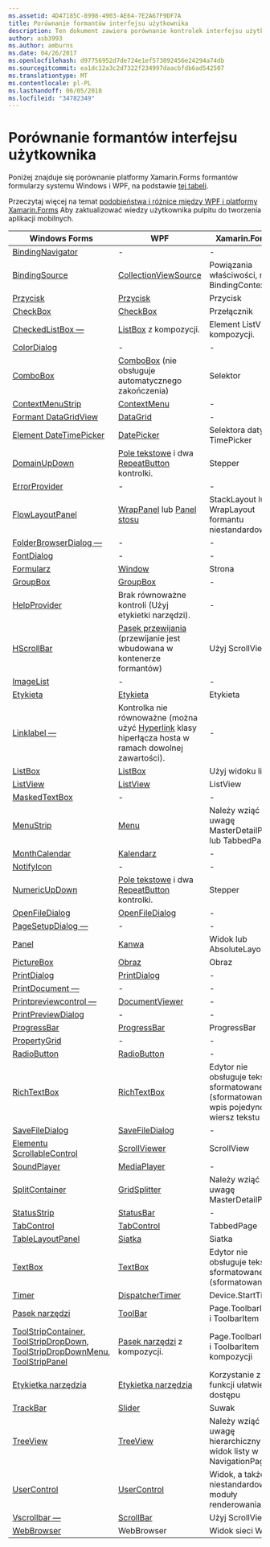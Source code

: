 ```yaml
---
ms.assetid: 4D47185C-8998-4903-AE64-7E2A67F9DF7A
title: Porównanie formantów interfejsu użytkownika
description: Ten dokument zawiera porównanie kontrolek interfejsu użytkownika między platformy Xamarin.Forms, formularze systemu Windows i WPF. Zawiera on również linki do dokumentacji, która porównuje WPF do platformy Xamarin.Forms.
author: asb3993
ms.author: amburns
ms.date: 04/26/2017
ms.openlocfilehash: d97756952d7de724e1ef573092456e24294a74db
ms.sourcegitcommit: ea1dc12a3c2d7322f234997daacbfdb6ad542507
ms.translationtype: MT
ms.contentlocale: pl-PL
ms.lasthandoff: 06/05/2018
ms.locfileid: "34782349"
---
```

# <a name="ui-controls-comparison"></a>Porównanie formantów interfejsu użytkownika

Poniżej znajduje się porównanie platformy Xamarin.Forms formantów formularzy systemu Windows i WPF, na podstawie [tej tabeli](/dotnet/framework/wpf/advanced/windows-forms-controls-and-equivalent-wpf-controls).

Przeczytaj więcej na temat [podobieństwa i różnice między WPF i platformy Xamarin.Forms](wpf.md) Aby zaktualizować wiedzy użytkownika pulpitu do tworzenia aplikacji mobilnych.

|Windows Forms|WPF|Xamarin.Forms|
|--- |--- |--- |
|[BindingNavigator](https://msdn.microsoft.com/library/system.windows.forms.bindingnavigator(v=vs.110).aspx)|-|-|
|[BindingSource](https://msdn.microsoft.com/library/system.windows.forms.bindingsource(v=vs.110).aspx)|[CollectionViewSource](https://msdn.microsoft.com/library/system.windows.data.collectionviewsource(v=vs.110).aspx)|Powiązania właściwości, np. BindingContext|
|[Przycisk](https://msdn.microsoft.com/library/system.windows.forms.button(v=vs.110).aspx)|[Przycisk](https://msdn.microsoft.com/library/system.windows.controls.button(v=vs.110).aspx)|Przycisk|
|[CheckBox](https://msdn.microsoft.com/library/system.windows.forms.checkbox(v=vs.110).aspx)|[CheckBox](https://msdn.microsoft.com/library/system.windows.controls.checkbox(v=vs.110).aspx)|Przełącznik|
|[CheckedListBox —](https://msdn.microsoft.com/library/system.windows.forms.checkedlistbox(v=vs.110).aspx)|[ListBox](https://msdn.microsoft.com/library/system.windows.controls.listbox(v=vs.110).aspx) z kompozycji.|Element ListView z kompozycji.|
|[ColorDialog](https://msdn.microsoft.com/library/system.windows.forms.colordialog(v=vs.110).aspx)|-|-|
|[ComboBox](https://msdn.microsoft.com/library/system.windows.forms.combobox(v=vs.110).aspx)|[ComboBox](https://msdn.microsoft.com/library/system.windows.controls.combobox(v=vs.110).aspx) (nie obsługuje automatycznego zakończenia)|Selektor|
|[ContextMenuStrip](https://msdn.microsoft.com/library/system.windows.forms.contextmenustrip(v=vs.110).aspx)|[ContextMenu](https://msdn.microsoft.com/library/system.windows.controls.contextmenu(v=vs.110).aspx)|-|
|[Formant DataGridView](https://msdn.microsoft.com/library/system.windows.forms.datagridview(v=vs.110).aspx)|[DataGrid](https://msdn.microsoft.com/library/system.windows.controls.datagrid(v=vs.110).aspx)|-|
|[Element DateTimePicker](https://msdn.microsoft.com/library/system.windows.forms.datetimepicker(v=vs.110).aspx)|[DatePicker](https://msdn.microsoft.com/library/system.windows.controls.datepicker(v=vs.110).aspx)|Selektora daty & TimePicker|
|[DomainUpDown](https://msdn.microsoft.com/library/system.windows.forms.domainupdown(v=vs.110).aspx)|[Pole tekstowe](https://msdn.microsoft.com/library/system.windows.controls.textbox(v=vs.110).aspx) i dwa [RepeatButton](https://msdn.microsoft.com/library/system.windows.controls.primitives.repeatbutton(v=vs.110).aspx) kontrolki.|Stepper|
|[ErrorProvider](https://msdn.microsoft.com/library/system.windows.forms.errorprovider(v=vs.110).aspx)|-|-|
|[FlowLayoutPanel](https://msdn.microsoft.com/library/system.windows.forms.flowlayoutpanel(v=vs.110).aspx)|[WrapPanel](https://msdn.microsoft.com/library/system.windows.controls.wrappanel(v=vs.110).aspx) lub [Panel stosu](https://msdn.microsoft.com/library/system.windows.controls.stackpanel(v=vs.110).aspx)|StackLayout lub WrapLayout formantu niestandardowego|
|[FolderBrowserDialog —](https://msdn.microsoft.com/library/system.windows.forms.folderbrowserdialog(v=vs.110).aspx)|-|-|
|[FontDialog](https://msdn.microsoft.com/library/system.windows.forms.fontdialog(v=vs.110).aspx)|-|-|
|[Formularz](https://msdn.microsoft.com/library/system.windows.forms.form(v=vs.110).aspx)|[Window](https://msdn.microsoft.com/library/system.windows.window(v=vs.110).aspx)|Strona|
|[GroupBox](https://msdn.microsoft.com/library/system.windows.forms.groupbox(v=vs.110).aspx)|[GroupBox](https://msdn.microsoft.com/library/system.windows.controls.groupbox(v=vs.110).aspx)|-|
|[HelpProvider](https://msdn.microsoft.com/library/system.windows.forms.helpprovider(v=vs.110).aspx)|Brak równoważne kontroli (Użyj etykietki narzędzi).|-|
|[HScrollBar](https://msdn.microsoft.com/library/system.windows.forms.hscrollbar(v=vs.110).aspx)|[Pasek przewijania](https://msdn.microsoft.com/library/system.windows.controls.primitives.scrollbar(v=vs.110).aspx) (przewijanie jest wbudowana w kontenerze formantów)|Użyj ScrollView|
|[ImageList](https://msdn.microsoft.com/library/system.windows.forms.imagelist(v=vs.110).aspx)|-|-|
|[Etykieta](https://msdn.microsoft.com/library/system.windows.forms.label(v=vs.110).aspx)|[Etykieta](https://msdn.microsoft.com/library/system.windows.controls.label(v=vs.110).aspx)|Etykieta|
|[Linklabel —](https://msdn.microsoft.com/library/system.windows.forms.linklabel(v=vs.110).aspx)|Kontrolka nie równoważne (można użyć [Hyperlink](https://msdn.microsoft.com/library/system.windows.documents.hyperlink(v=vs.110).aspx) klasy hiperłącza hosta w ramach dowolnej zawartości).|-|
|[ListBox](https://msdn.microsoft.com/library/system.windows.forms.listbox(v=vs.110).aspx)|[ListBox](https://msdn.microsoft.com/library/system.windows.controls.listbox(v=vs.110).aspx)|Użyj widoku listy.|
|[ListView](https://msdn.microsoft.com/library/system.windows.forms.listview(v=vs.110).aspx)|[ListView](https://msdn.microsoft.com/library/system.windows.controls.listview(v=vs.110).aspx)|ListView|
|[MaskedTextBox](https://msdn.microsoft.com/library/system.windows.forms.maskedtextbox(v=vs.110).aspx)|-|-|
|[MenuStrip](https://msdn.microsoft.com/library/system.windows.forms.menustrip(v=vs.110).aspx)|[Menu](https://msdn.microsoft.com/library/system.windows.controls.menu(v=vs.110).aspx)|Należy wziąć pod uwagę MasterDetailPage lub TabbedPage|
|[MonthCalendar](https://msdn.microsoft.com/library/system.windows.forms.monthcalendar(v=vs.110).aspx)|[Kalendarz](https://msdn.microsoft.com/library/system.windows.controls.calendar(v=vs.110).aspx)|-|
|[NotifyIcon](https://msdn.microsoft.com/library/system.windows.forms.notifyicon(v=vs.110).aspx)|-|-|
|[NumericUpDown](https://msdn.microsoft.com/library/system.windows.forms.numericupdown(v=vs.110).aspx)|[Pole tekstowe](https://msdn.microsoft.com/library/system.windows.controls.textbox(v=vs.110).aspx) i dwa [RepeatButton](https://msdn.microsoft.com/library/system.windows.controls.primitives.repeatbutton(v=vs.110).aspx) kontrolki.|Stepper|
|[OpenFileDialog](https://msdn.microsoft.com/library/system.windows.forms.openfiledialog(v=vs.110).aspx)|[OpenFileDialog](https://msdn.microsoft.com/library/microsoft.win32.openfiledialog(v=vs.110).aspx)|-|
|[PageSetupDialog —](https://msdn.microsoft.com/library/system.windows.forms.pagesetupdialog(v=vs.110).aspx)|-|-|
|[Panel](https://msdn.microsoft.com/library/system.windows.forms.panel(v=vs.110).aspx)|[Kanwa](https://msdn.microsoft.com/library/system.windows.controls.canvas(v=vs.110).aspx)|Widok lub AbsoluteLayout|
|[PictureBox](https://msdn.microsoft.com/library/system.windows.forms.picturebox(v=vs.110).aspx)|[Obraz](https://msdn.microsoft.com/library/system.windows.controls.image(v=vs.110).aspx)|Obraz|
|[PrintDialog](https://msdn.microsoft.com/library/system.windows.forms.printdialog(v=vs.110).aspx)|[PrintDialog](https://msdn.microsoft.com/library/system.windows.controls.printdialog(v=vs.110).aspx)|-|
|[PrintDocument —](https://msdn.microsoft.com/library/system.drawing.printing.printdocument(v=vs.110).aspx)|-|-|
|[Printpreviewcontrol —](https://msdn.microsoft.com/library/system.windows.forms.printpreviewcontrol(v=vs.110).aspx)|[DocumentViewer](https://msdn.microsoft.com/library/system.windows.controls.documentviewer(v=vs.110).aspx)|-|
|[PrintPreviewDialog](https://msdn.microsoft.com/library/system.windows.forms.printpreviewdialog(v=vs.110).aspx)|-|-|
|[ProgressBar](https://msdn.microsoft.com/library/system.windows.forms.progressbar(v=vs.110).aspx)|[ProgressBar](https://msdn.microsoft.com/library/system.windows.controls.progressbar(v=vs.110).aspx)|ProgressBar|
|[PropertyGrid](https://msdn.microsoft.com/library/system.windows.forms.propertygrid(v=vs.110).aspx)|-|-|
|[RadioButton](https://msdn.microsoft.com/library/system.windows.forms.radiobutton(v=vs.110).aspx)|[RadioButton](https://msdn.microsoft.com/library/system.windows.controls.radiobutton(v=vs.110).aspx)|-|
|[RichTextBox](https://msdn.microsoft.com/library/system.windows.forms.richtextbox(v=vs.110).aspx)|[RichTextBox](https://msdn.microsoft.com/library/system.windows.controls.richtextbox(v=vs.110).aspx)|Edytor nie obsługuje tekstu sformatowanego (sformatowanych), wpis pojedynczy wiersz tekstu|
|[SaveFileDialog](https://msdn.microsoft.com/library/system.windows.forms.savefiledialog(v=vs.110).aspx)|[SaveFileDialog](https://msdn.microsoft.com/library/microsoft.win32.savefiledialog(v=vs.110).aspx)|-|
|[Elementu ScrollableControl](https://msdn.microsoft.com/library/system.windows.forms.scrollablecontrol(v=vs.110).aspx)|[ScrollViewer](https://msdn.microsoft.com/library/system.windows.controls.scrollviewer(v=vs.110).aspx)|ScrollView|
|[SoundPlayer](https://msdn.microsoft.com/library/system.media.soundplayer(v=vs.110).aspx)|[MediaPlayer](https://msdn.microsoft.com/library/system.windows.media.mediaplayer(v=vs.110).aspx)|-|
|[SplitContainer](https://msdn.microsoft.com/library/system.windows.forms.splitcontainer(v=vs.110).aspx)|[GridSplitter](https://msdn.microsoft.com/library/system.windows.controls.gridsplitter(v=vs.110).aspx)|Należy wziąć pod uwagę MasterDetailPage|
|[StatusStrip](https://msdn.microsoft.com/library/system.windows.forms.statusstrip(v=vs.110).aspx)|[StatusBar](https://msdn.microsoft.com/library/system.windows.controls.primitives.statusbar(v=vs.110).aspx)|-|
|[TabControl](https://msdn.microsoft.com/library/system.windows.forms.tabcontrol(v=vs.110).aspx)|[TabControl](https://msdn.microsoft.com/library/system.windows.controls.tabcontrol(v=vs.110).aspx)|TabbedPage|
|[TableLayoutPanel](https://msdn.microsoft.com/library/system.windows.forms.tablelayoutpanel(v=vs.110).aspx)|[Siatka](https://msdn.microsoft.com/library/system.windows.controls.grid(v=vs.110).aspx)|Siatka|
|[TextBox](https://msdn.microsoft.com/library/system.windows.forms.textbox(v=vs.110).aspx)|[TextBox](https://msdn.microsoft.com/library/system.windows.controls.textbox(v=vs.110).aspx)|Edytor nie obsługuje tekstu sformatowanego (sformatowanych)|
|[Timer](https://msdn.microsoft.com/library/system.windows.forms.timer(v=vs.110).aspx)|[DispatcherTimer](https://msdn.microsoft.com/library/system.windows.threading.dispatchertimer(v=vs.110).aspx)|Device.StartTime()|
|[Pasek narzędzi](https://msdn.microsoft.com/library/system.windows.forms.toolstrip(v=vs.110).aspx)|[ToolBar](https://msdn.microsoft.com/library/system.windows.controls.toolbar(v=vs.110).aspx)|Page.ToolbarItems i ToolbarItem|
|[ToolStripContainer](https://msdn.microsoft.com/library/system.windows.forms.toolstripcontainer(v=vs.110).aspx), [ToolStripDropDown](https://msdn.microsoft.com/library/system.windows.forms.toolstripdropdown(v=vs.110).aspx), [ToolStripDropDownMenu](https://msdn.microsoft.com/library/system.windows.forms.toolstripdropdownmenu(v=vs.110).aspx), [ToolStripPanel](https://msdn.microsoft.com/library/system.windows.forms.toolstrippanel(v=vs.110).aspx)|[Pasek narzędzi](https://msdn.microsoft.com/library/system.windows.controls.toolbar(v=vs.110).aspx) z kompozycji.|Page.ToolbarItems i ToolbarItem z kompozycji|
|[Etykietka narzędzia](https://msdn.microsoft.com/library/system.windows.forms.tooltip(v=vs.110).aspx)|[Etykietka narzędzia](https://msdn.microsoft.com/library/system.windows.controls.tooltip(v=vs.110).aspx)|Korzystanie z funkcji ułatwień dostępu|
|[TrackBar](https://msdn.microsoft.com/library/system.windows.forms.trackbar(v=vs.110).aspx)|[Slider](https://msdn.microsoft.com/library/system.windows.controls.slider(v=vs.110).aspx)|Suwak|
|[TreeView](https://msdn.microsoft.com/library/system.windows.forms.treeview(v=vs.110).aspx)|[TreeView](https://msdn.microsoft.com/library/system.windows.controls.treeview(v=vs.110).aspx)|Należy wziąć pod uwagę hierarchiczny widok listy w NavigationPage|
|[UserControl](https://msdn.microsoft.com/library/system.windows.forms.usercontrol(v=vs.110).aspx)|[UserControl](https://msdn.microsoft.com/library/system.windows.controls.usercontrol(v=vs.110).aspx)|Widok, a także niestandardowe moduły renderowania|
|[Vscrollbar —](https://msdn.microsoft.com/library/system.windows.forms.vscrollbar(v=vs.110).aspx)|[ScrollBar](https://msdn.microsoft.com/library/system.windows.controls.primitives.scrollbar(v=vs.110).aspx)|Użyj ScrollView|
|[WebBrowser](https://msdn.microsoft.com/library/system.windows.forms.webbrowser(v=vs.110).aspx)|WebBrowser|Widok sieci Web|
